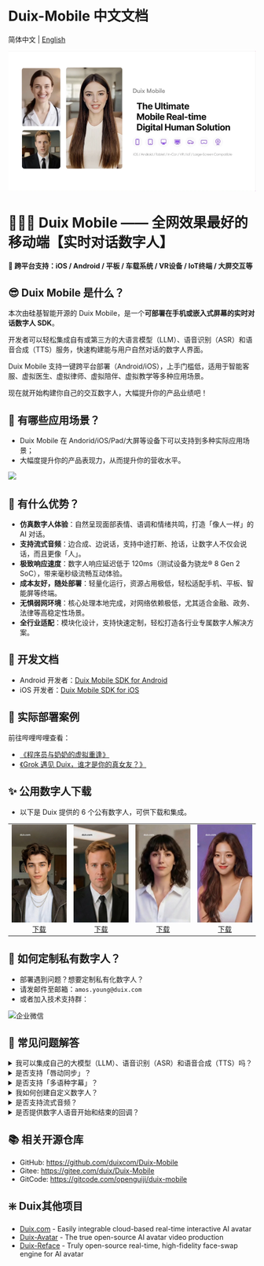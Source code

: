 # Duix-Mobile 中文文档

简体中文 | [English](/README.md)

<a href="https://www.bilibili.com/video/BV1t2g7z3ERK/" target="_blank">
  <img src="./res/main_video_thumbnail.webp" alt="Duix Mobile thumbnail">
</a>

# 🚀🚀🚀 Duix Mobile —— 全网效果最好的移动端【实时对话数字人】

**📱 跨平台支持：iOS / Android / 平板 / 车载系统 / VR设备 / IoT终端 / 大屏交互等**

## 😎 Duix Mobile 是什么？

本次由硅基智能开源的 Duix Mobile，是一个**可部署在手机或嵌入式屏幕的实时对话数字人 SDK**。

开发者可以轻松集成自有或第三方的大语言模型（LLM）、语音识别（ASR）和语音合成（TTS）服务，快速构建能与用户自然对话的数字人界面。

Duix Mobile 支持一键跨平台部署（Android/iOS），上手门槛低，适用于智能客服、虚拟医生、虚拟律师、虚拟陪伴、虚拟教学等多种应用场景。

现在就开始构建你自己的交互数字人，大幅提升你的产品业绩吧！

## 🤩 有哪些应用场景？

- Duix Mobile 在 Andorid/iOS/Pad/大屏等设备下可以支持到多种实际应用场景；
- 大幅度提升你的产品表现力，从而提升你的营收水平。

![](./res/example.png)

## 🥳 有什么优势？

- **仿真数字人体验**：自然呈现面部表情、语调和情绪共鸣，打造「像人一样」的 AI 对话。
- **支持流式音频**：边合成、边说话，支持中途打断、抢话，让数字人不仅会说话，而且更像「人」。
- **极致响应速度**：数字人响应延迟低于 120ms（测试设备为骁龙® 8 Gen 2 SoC），带来毫秒级流畅互动体验。
- **成本友好，随处部署**：轻量化运行，资源占用极低，轻松适配手机、平板、智能屏等终端。
- **无惧弱网环境**：核心处理本地完成，对网络依赖极低，尤其适合金融、政务、法律等高稳定性场景。
- **全行业适配**：模块化设计，支持快速定制，轻松打造各行业专属数字人解决方案。

## 📑 开发文档

- Android 开发者：[Duix Mobile SDK for Android](./duix-android/dh_aigc_android/README.md)
- iOS 开发者：[Duix Mobile SDK for iOS](./duix-ios/GJLocalDigitalDemo/README.md)

## 💚 实际部署案例

前往哔哩哔哩查看：
- [《程序员与奶奶的虚拟重逢》](https://www.bilibili.com/video/BV1QSgczPESS)
- [《Grok 遇见 Duix，谁才是你的真女友？》](https://www.bilibili.com/video/BV1Dbg3zbExC/)

## ✨ 公用数字人下载 

- 以下是 Duix 提供的 6 个公有数字人，可供下载和集成。

<table>
    <tr>
      <td align="center">
        <img src="./res/avatar/Leo.jpg" alt="Model 5" width="100%"><br>
        <a href="https://github.com/duixcom/Duix.mobile/releases/download/v2.0.1/Leo.zip">下载</a>
      </td>
      <td align="center">
        <img src="./res/avatar/Oliver.jpg" alt="Model 6" width="100%"><br>
        <a href="https://github.com/duixcom/Duix.mobile/releases/download/v2.0.1/Oliver.zip">下载</a>
      </td>
      <td align="center">
        <img src="./res/avatar/Sofia.jpg" alt="Model 6" width="100%"><br>
        <a href="https://github.com/duixcom/Duix.mobile/releases/download/v2.0.1/Sofia.zip">下载</a>
      </td>
      <td align="center">
        <img src="./res/avatar/Lily.jpg" alt="Model 6" width="100%"><br>
        <a href="https://github.com/duixcom/Duix.mobile/releases/download/v2.0.1/Lily.zip">下载</a>
      </td>
    </tr>
    </table>

## 🤗 如何定制私有数字人？

- 部署遇到问题？想要定制私有化数字人？
- 请发邮件至邮箱：`amos.young@duix.com`
- 或者加入技术支持群：

<img src="./res/contact.png" alt="企业微信" width="260">

## 🙌 常见问题解答

<details>
<summary>我可以集成自己的大模型（LLM）、语音识别（ASR）和语音合成（TTS）吗？</summary>

当然可以，你可以将 Duix Mobile 的数字人与你的自己 LLM、ASR 和 TTS 进行集成。

</details>

<details>
<summary>是否支持「唇动同步」？</summary>

支持。

</details>

<details>
<summary>是否支持「多语种字幕」？</summary>

支持。

</details>

<details>
<summary>我如何创建自定义数字人？</summary>

我们提供了 8 个公有数字人，如需额外定制，请联系上方的企业微信。

通常录制 15 秒至 2 分钟的视频即可完成定制过程，简单便捷。

</details>

<details>
<summary>是否支持流式音频？</summary>

支持，流式音频已于 2025 年 7 月 17 日版本更新中上线。

</details>

<details>
<summary>是否提供数字人语音开始和结束的回调？</summary>

是的，我们提供语音开始和结束的回调文档。

</details>


## 📚 相关开源仓库

- GitHub: https://github.com/duixcom/Duix-Mobile
- Gitee: https://gitee.com/duix/Duix-Mobile
- GitCode: https://gitcode.com/openguiji/duix-mobile

## ❇️ Duix其他项目

- [Duix.com](http://Duix.com) - Easily integrable cloud-based real-time interactive AI avatar
- [Duix-Avatar](https://github.com/duixcom/Duix.Avatar) - The true open-source AI avatar video production
- [Duix-Reface](https://github.com/duixcom/Duix-Reface) - Truly open-source real-time, high-fidelity face-swap engine for AI avatar
